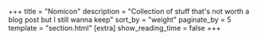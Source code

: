 +++
title = "Nomicon"
description = "Collection of stuff that's not worth a blog post but I still wanna keep"
sort_by = "weight"
paginate_by = 5
template = "section.html"
[extra]
show_reading_time = false
+++
